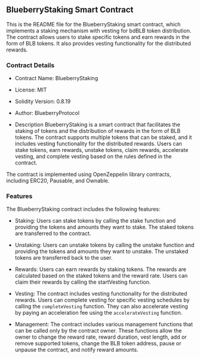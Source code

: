 ## BlueberryStaking Smart Contract
This is the README file for the BlueberryStaking smart contract, which implements a staking mechanism with vesting for bdBLB token distribution. The contract allows users to stake specific tokens and earn rewards in the form of BLB tokens. It also provides vesting functionality for the distributed rewards.

### Contract Details
- Contract Name: BlueberryStaking
- License: MIT
- Solidity Version: 0.8.19
- Author: BlueberryProtocol

- Description
BlueberryStaking is a smart contract that facilitates the staking of tokens and the distribution of rewards in the form of BLB tokens. The contract supports multiple tokens that can be staked, and it includes vesting functionality for the distributed rewards. Users can stake tokens, earn rewards, unstake tokens, claim rewards, accelerate vesting, and complete vesting based on the rules defined in the contract.

The contract is implemented using OpenZeppelin library contracts, including ERC20, Pausable, and Ownable.

### Features
The BlueberryStaking contract includes the following features:

- Staking: Users can stake tokens by calling the stake function and providing the tokens and amounts they want to stake. The staked tokens are transferred to the contract.

- Unstaking: Users can unstake tokens by calling the unstake function and providing the tokens and amounts they want to unstake. The unstaked tokens are transferred back to the user.

- Rewards: Users can earn rewards by staking tokens. The rewards are calculated based on the staked tokens and the reward rate. Users can claim their rewards by calling the startVesting function.

- Vesting: The contract includes vesting functionality for the distributed rewards. Users can complete vesting for specific vesting schedules by calling the `completeVesting` function. They can also accelerate vesting by paying an acceleration fee using the `accelerateVesting` function.

- Management: The contract includes various management functions that can be called only by the contract owner. These functions allow the owner to change the reward rate, reward duration, vest length, add or remove supported tokens, change the BLB token address, pause or unpause the contract, and notify reward amounts.
